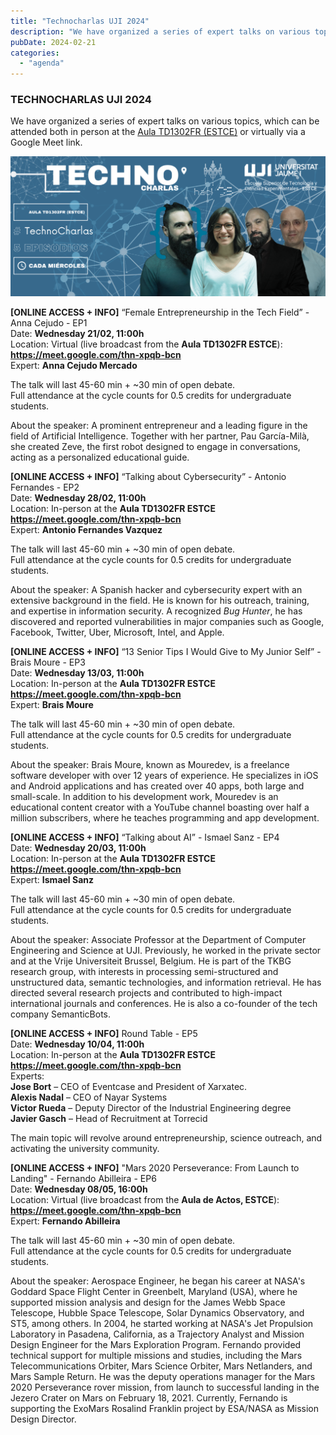 ```yaml
---  
title: "Technocharlas UJI 2024"  
description: "We have organized a series of expert talks on various topics, which can be attended both in person at the Aula TD1302FR (ESTCE) and virtually via a Google Meet link."  
pubDate: 2024-02-21  
categories:  
  - "agenda"  
---  
```


### TECHNOCHARLAS UJI 2024  

We have organized a series of expert talks on various topics, which can be attended both in person at the [Aula TD1302FR (ESTCE)](https://www.google.es/maps/place/TD0-301-CC,+12006+Castell%C3%B3n+de+la+Plana,+Castell%C3%B3n/@39.9926325,-0.0678082,19.42z/data=!3m1!5s0xd5ffe0f98fabe59:0x79b3d77c180eed05!4m5!3m4!1s0xd5ffe0f9f2933b5:0x47e8fe909104baff!8m2!3d39.9926435!4d-0.0674141?coh=164777&entry=tt&shorturl=1) or virtually via a Google Meet link.

![](images/TechnoCharlas_FULL_2024-2205-x-980-px-1024x455.png)  

**[ONLINE ACCESS + INFO]** “Female Entrepreneurship in the Tech Field” - Anna Cejudo - EP1  
Date: **Wednesday 21/02, 11:00h**  
Location: Virtual (live broadcast from the **Aula TD1302FR ESTCE**):  
**https://meet.google.com/thn-xpqb-bcn**  
Expert: **Anna Cejudo Mercado**  

The talk will last 45-60 min + ~30 min of open debate.  
Full attendance at the cycle counts for 0.5 credits for undergraduate students.  

About the speaker: A prominent entrepreneur and a leading figure in the field of Artificial Intelligence. Together with her partner, Pau García-Milà, she created Zeve, the first robot designed to engage in conversations, acting as a personalized educational guide.

**[ONLINE ACCESS + INFO]** “Talking about Cybersecurity” - Antonio Fernandes - EP2  
Date: **Wednesday 28/02, 11:00h**  
Location: In-person at the **Aula TD1302FR ESTCE**  
**https://meet.google.com/thn-xpqb-bcn**  
Expert: **Antonio Fernandes Vazquez**  

The talk will last 45-60 min + ~30 min of open debate.  
Full attendance at the cycle counts for 0.5 credits for undergraduate students.  

About the speaker: A Spanish hacker and cybersecurity expert with an extensive background in the field. He is known for his outreach, training, and expertise in information security. A recognized _Bug Hunter_, he has discovered and reported vulnerabilities in major companies such as Google, Facebook, Twitter, Uber, Microsoft, Intel, and Apple.

**[ONLINE ACCESS + INFO]** “13 Senior Tips I Would Give to My Junior Self” - Brais Moure - EP3  
Date: **Wednesday 13/03, 11:00h**  
Location: In-person at the **Aula TD1302FR ESTCE**  
**https://meet.google.com/thn-xpqb-bcn**  
Expert: **Brais Moure**  

The talk will last 45-60 min + ~30 min of open debate.  
Full attendance at the cycle counts for 0.5 credits for undergraduate students.  

About the speaker: Brais Moure, known as Mouredev, is a freelance software developer with over 12 years of experience. He specializes in iOS and Android applications and has created over 40 apps, both large and small-scale. In addition to his development work, Mouredev is an educational content creator with a YouTube channel boasting over half a million subscribers, where he teaches programming and app development.

**[ONLINE ACCESS + INFO]** “Talking about AI” - Ismael Sanz - EP4  
Date: **Wednesday 20/03, 11:00h**  
Location: In-person at the **Aula TD1302FR ESTCE**  
**https://meet.google.com/thn-xpqb-bcn**  
Expert: **Ismael Sanz**  

The talk will last 45-60 min + ~30 min of open debate.  
Full attendance at the cycle counts for 0.5 credits for undergraduate students.  

About the speaker: Associate Professor at the Department of Computer Engineering and Science at UJI. Previously, he worked in the private sector and at the Vrije Universiteit Brussel, Belgium. He is part of the TKBG research group, with interests in processing semi-structured and unstructured data, semantic technologies, and information retrieval. He has directed several research projects and contributed to high-impact international journals and conferences. He is also a co-founder of the tech company SemanticBots.

**[ONLINE ACCESS + INFO]** Round Table - EP5  
Date: **Wednesday 10/04, 11:00h**  
Location: In-person at the **Aula TD1302FR ESTCE**  
**https://meet.google.com/thn-xpqb-bcn**  
Experts:  
**Jose Bort** – CEO of Eventcase and President of Xarxatec.  
**Alexis Nadal** – CEO of Nayar Systems  
**Victor Rueda** – Deputy Director of the Industrial Engineering degree  
**Javier Gasch** – Head of Recruitment at Torrecid  

The main topic will revolve around entrepreneurship, science outreach, and activating the university community.

**[ONLINE ACCESS + INFO]** "Mars 2020 Perseverance: From Launch to Landing" - Fernando Abilleira - EP6  
Date: **Wednesday 08/05, 16:00h**  
Location: Virtual (live broadcast from the **Aula de Actos, ESTCE**):  
**https://meet.google.com/thn-xpqb-bcn**  
Expert: **Fernando Abilleira**  

The talk will last 45-60 min + ~30 min of open debate.  
Full attendance at the cycle counts for 0.5 credits for undergraduate students.  

About the speaker: Aerospace Engineer, he began his career at NASA's Goddard Space Flight Center in Greenbelt, Maryland (USA), where he supported mission analysis and design for the James Webb Space Telescope, Hubble Space Telescope, Solar Dynamics Observatory, and ST5, among others. In 2004, he started working at NASA's Jet Propulsion Laboratory in Pasadena, California, as a Trajectory Analyst and Mission Design Engineer for the Mars Exploration Program. Fernando provided technical support for multiple missions and studies, including the Mars Telecommunications Orbiter, Mars Science Orbiter, Mars Netlanders, and Mars Sample Return. He was the deputy operations manager for the Mars 2020 Perseverance rover mission, from launch to successful landing in the Jezero Crater on Mars on February 18, 2021. Currently, Fernando is supporting the ExoMars Rosalind Franklin project by ESA/NASA as Mission Design Director.
